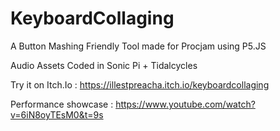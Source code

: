# KeyboardCollaging
A Button Mashing Friendly Tool made for Procjam using P5.JS 

Audio Assets Coded in Sonic Pi + Tidalcycles

Try it on Itch.Io : https://illestpreacha.itch.io/keyboardcollaging

Performance showcase : https://www.youtube.com/watch?v=6iN8oyTEsM0&t=9s
